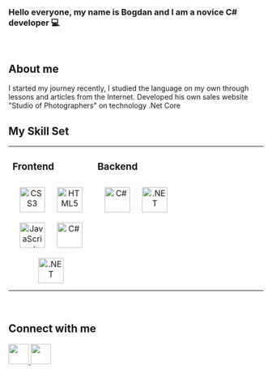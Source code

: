 ### Hello everyone, my name is Bogdan and I am a novice C# developer 💻  
  
 

<br/>  
<h2>About me</h2> 

I started my journey recently, I studied the language on my own through lessons and articles from the Internet. Developed his own sales website "Studio of Photographers" on technology .Net Core
<br/>  
## My Skill Set  
<table><tr><td valign="top" width="33%">



### Frontend  
<div align="center">  
<a href="https://www.w3schools.com/css/" target="_blank"><img style="margin: 10px" src="https://profilinator.rishav.dev/skills-assets/css3-original-wordmark.svg" alt="CSS3" height="50" /></a>  
<a href="https://en.wikipedia.org/wiki/HTML5" target="_blank"><img style="margin: 10px" src="https://profilinator.rishav.dev/skills-assets/html5-original-wordmark.svg" alt="HTML5" height="50" /></a>  
<a href="https://www.javascript.com/" target="_blank"><img style="margin: 10px" src="https://profilinator.rishav.dev/skills-assets/javascript-original.svg" alt="JavaScript" height="50" /></a>  
<a href="https://docs.microsoft.com/en-us/dotnet/csharp/" target="_blank"><img style="margin: 10px" src="https://profilinator.rishav.dev/skills-assets/csharp-original.svg" alt="C#" height="50" /></a>  
<a href="https://dotnet.microsoft.com/download/dotnet-framework" target="_blank"><img style="margin: 10px" src="https://profilinator.rishav.dev/skills-assets/dot-net-original-wordmark.svg" alt=".NET" height="50" /></a>  
</div>

</td><td valign="top" width="33%">



### Backend  
<div align="center">  
<a href="https://docs.microsoft.com/en-us/dotnet/csharp/" target="_blank"><img style="margin: 10px" src="https://profilinator.rishav.dev/skills-assets/csharp-original.svg" alt="C#" height="50" /></a>  
<a href="https://dotnet.microsoft.com/download/dotnet-framework" target="_blank"><img style="margin: 10px" src="https://profilinator.rishav.dev/skills-assets/dot-net-original-wordmark.svg" alt=".NET" height="50" /></a>  
</div>

</td><td valign="top" width="33%">



</td></tr></table>  

<br/>  


## Connect with me  
  <a href="https://t.me/Bruh22869">
  <img style = "width: 40px;
    height: 40px;" src = "https://sun9-46.userapi.com/impg/_0tqJ79ABwN1rY5B__ejoem1dvz6QRGxn5a9dg/Y9bcWFPcORI.jpg?size=1280x1280&quality=95&sign=cb7a4dba6d4ba426c2951eb94cbcdef3&c_uniq_tag=dOhuImZcKdCuna4dFJDugG54ezIW_fVxV9ZcwA25MJY&type=album">
     </img></a>
     <a href="sosiska6742@gmail.com">
     <img style = "width: 40px;
    height: 40px;" src = "https://cdn.icon-icons.com/icons2/56/PNG/512/googlegmailaltblast_11298.png">
    </a>

<br/>  


